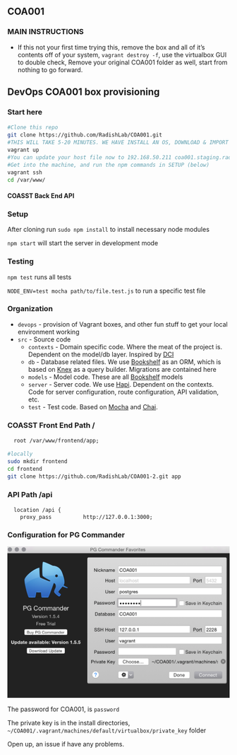 ## COA001

### MAIN INSTRUCTIONS
* If this not your first time trying this, remove the box and all of it’s contents off of your system, `vagrant destroy -f`, use the virtualbox GUI to double check,
Remove your original COA001 folder as well, start from nothing to go forward.

## DevOps COA001 box provisioning

### Start here
```sh
#Clone this repo
git clone https://github.com/RadishLab/COA001.git
#THIS WILL TAKE 5-20 MINUTES. WE HAVE INSTALL AN OS, DOWNLOAD & IMPORT A DB, patience young jedi?
vagrant up
#You can update your host file now to 192.168.50.211 coa001.staging.radishlab.com while you are waiting
#Get into the machine, and run the npm commands in SETUP (below)
vagrant ssh
cd /var/www/
```
#### COASST Back End API

### Setup

After cloning run `sudo npm install` to install necessary node modules

`npm start` will start the server in development mode

### Testing

`npm test` runs all tests

`NODE_ENV=test mocha path/to/file.test.js` to run a specific test file

### Organization

- `devops` - provision of Vagrant boxes, and other fun stuff to get your local environment working
- `src` - Source code
  - `contexts` - Domain specific code.  Where the meat of the project is.  Dependent on the model/db layer.  Inspired by [DCI][0]
  - `db` - Database related files.  We use [Bookshelf][1] as an ORM, which is based on [Knex][2] as a query builder.  Migrations are contained here
  - `models` - Model code.  These are all [Bookshelf][1] models
  - `server` - Server code.  We use [Hapi][3].  Dependent on the contexts.  Code for server configuration, route configuration, API validation, etc.
  - `test` - Test code.  Based on [Mocha][4] and [Chai][5].

### COASST Front End Path /
```nginx
  root /var/www/frontend/app;
```
```sh
#locally
sudo mkdir frontend
cd frontend
git clone https://github.com/RadishLab/COA001-2.git app
```

### API Path /api
```nginx
  location /api {
    proxy_pass          http://127.0.0.1:3000;
```

[0]: http://www.wikiwand.com/en/Data,_context_and_interaction
[1]: http://bookshelfjs.org/
[2]: http://knexjs.org/
[3]: http://hapijs.com/
[4]: http://mochajs.org/
[5]: http://chaijs.com/

### Configuration for PG Commander

![Config Settings](/pg-commander.png)

The password for COA001, is `password`

The private key is in the install directories, `~/COA001/.vagrant/machines/default/virtualbox/private_key` folder

Open up, an issue if have any problems.
